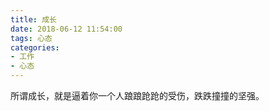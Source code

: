```yaml
---
title: 成长
date: 2018-06-12 11:54:00
tags: 心态
categories:
- 工作
- 心态
---
```

所谓成长，就是逼着你一个人踉踉跄跄的受伤，跌跌撞撞的坚强。